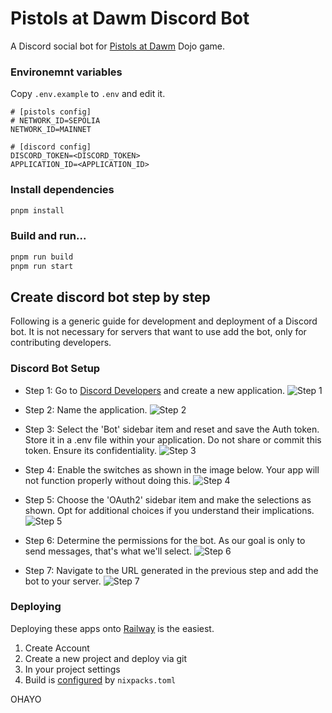 # Pistols at Dawm Discord Bot

A Discord social bot for [Pistols at Dawm](https://pistols.gg) Dojo game.


### Environemnt variables

Copy `.env.example` to `.env` and edit it.

```
# [pistols config]
# NETWORK_ID=SEPOLIA
NETWORK_ID=MAINNET

# [discord config]
DISCORD_TOKEN=<DISCORD_TOKEN>
APPLICATION_ID=<APPLICATION_ID>
```

### Install dependencies

```bash
pnpm install
```

### Build and run...

```bash
pnpm run build
pnpm run start
```


## Create discord bot step by step

Following is a generic guide for development and deployment of a Discord bot. It is not necessary for servers that want to use add the bot, only for contributing developers.

### Discord Bot Setup

* Step 1: Go to [Discord Developers](https://discord.com/developers/applications) and create a new application.
![Step 1](./images/Step%201.png)

* Step 2: Name the application.
![Step 2](./images/Step%202.png)

* Step 3: Select the 'Bot' sidebar item and reset and save the Auth token. Store it in a .env file within your application. Do not share or commit this token. Ensure its confidentiality.
![Step 3](./images/Step%203.png)

* Step 4: Enable the switches as shown in the image below. Your app will not function properly without doing this.
![Step 4](./images/Step%204.png)

* Step 5: Choose the 'OAuth2' sidebar item and make the selections as shown. Opt for additional choices if you understand their implications.
![Step 5](./images/Step%205.png)

* Step 6: Determine the permissions for the bot. As our goal is only to send messages, that's what we'll select.
![Step 6](./images/Step%206.png)

* Step 7: Navigate to the URL generated in the previous step and add the bot to your server.
![Step 7](./images/Step%207.png)

### Deploying

Deploying these apps onto [Railway](https://railway.app/) is the easiest.

1. Create Account
2. Create a new project and deploy via git
3. In your project settings
4. Build is [configured](https://nixpacks.com/docs/configuration/file) by `nixpacks.toml`

OHAYO
